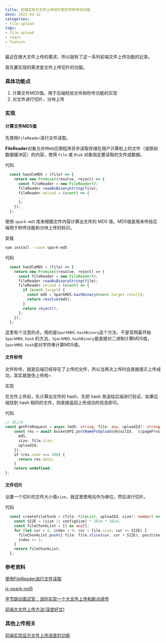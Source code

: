 ```yaml
---
title: 前端实现大文件上传切片和文件秒传的功能
date: 2021-03-12
categories:
- file upload
tags:
- file upload
- react
- Feature
---
```




最近在做大文件上传的需求，所以就有了这一系列前端文件上传功能的记录。

首先要实现的需求是文件上传切片的功能。



### 具体功能点

1. 计算文件MD5值，用于后端检验文件和秒传功能的实现
2. 对文件进行切片，分块上传



### 实现

#### 计算文件MD5值

先使用`FileReader`进行文件读取。

**FileReader**对象允许Web应用程序异步读取存储在用户计算机上的文件（或原始数据缓冲区）的内容，使用 `File` 或 `Blob` 对象指定要读取的文件或数据。

代码

```ts
  const handleMD5 = (file) => {
    return new Promise((resolve, reject) => {
      const fileReader = new FileReader();
      fileReader.readAsBinaryString(file);
      fileReader.onload = (event) => {
      ...
      };
    });
  };
```

使用 `spark-md5` 库来根据文件内容计算出文件的 MD5 值，MD5值是用来传给后端用于秒传功能和分块上传的标识。

安装

```bash
npm install --save spark-md5
```

代码

```ts
  const handleMD5 = (file) => {
    return new Promise((resolve, reject) => {
      const fileReader = new FileReader();
      fileReader.readAsBinaryString(file);
      fileReader.onload = (event) => {
        if (event.target) {
          const md5 = SparkMD5.hashBinary(event.target.result);
          return resolve(md5);
        }
        return reject();
      };
    });
  };
```

这里有个注意的点，用的是`SparkMD5.hashBinary`这个方法，不是官网最开始 `SparkMD5.hash` 的方法，`SparkMD5.hashBinary`是直接对二进制计算MD5值，`SparkMD5.hash`是对字符串计算MD5值。



#### 文件秒传

文件秒传，就是后端已经存在了上传的文件，所以当再次上传时会直接提示上传成功，其实就是伪上传啦~

实现

在文件上传前，先计算出文件的 hash，先把 hash 发送给后端进行验证，如果后端找到 hash 相同的文件，则直接返回上传成功的信息即可。

代码

```ts
// 预上传
const getPreRequest = async (md5: string, file: any, uploadId?: string) => {
    const res = await bucketAPI.postNameFsUpload(detailId, `${pagePros.path}${file.name}`, {
      md5,
      size: file.size,
      uploadId,
    });
    if (res.code === 200) {
      return res.data;
    }
    return undefined;
};
```



#### 文件切片

设置一个切片的文件大小值`size`，我这里使用兆作为单位。然后进行切片。

代码

```ts
  const createFileChunk = (file: FileList, uploadId, size?: number) => {
    const SIZE = (size || configSize) * 1024 * 1024;
    const fileChunkList = [] as any[];
    for (let cur = 0, index = 0; cur < file.size; cur += SIZE) {
      fileChunkList.push({ file: file.slice(cur, cur + SIZE), position: cur, index });
      index += 1;
    }
    return fileChunkList;
  };
```






### 参考资料

[使用FileReader进行文件读取](https://www.jianshu.com/p/5fd16155901a)

[js-spark-md5](https://github.com/satazor/js-spark-md5)

[字节跳动面试官：请你实现一个大文件上传和断点续传](https://juejin.cn/post/6844904046436843527#heading-28)

[前端大文件上传方法(深度好文)](https://zhuanlan.zhihu.com/p/68271019)



### 其他上传相关

[前端实现显示文件上传进度的功能](https://xudany.github.io/file%20upload/2021/03/13/%E5%89%8D%E7%AB%AF%E5%AE%9E%E7%8E%B0%E6%98%BE%E7%A4%BA%E6%96%87%E4%BB%B6%E4%B8%8A%E4%BC%A0%E8%BF%9B%E5%BA%A6%E5%92%8C%E5%A4%A7%E6%96%87%E4%BB%B6%E5%BF%AB%E4%BC%A0%E5%8A%9F%E8%83%BD/)